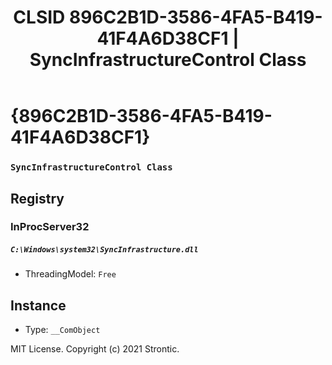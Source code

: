 ﻿---
title: "CLSID 896C2B1D-3586-4FA5-B419-41F4A6D38CF1 | SyncInfrastructureControl Class"
excerpt: What is COM-Object CLSID 896C2B1D-3586-4FA5-B419-41F4A6D38CF1?
---

# {896C2B1D-3586-4FA5-B419-41F4A6D38CF1}

### `SyncInfrastructureControl Class`

## Registry


### InProcServer32

##### `C:\Windows\system32\SyncInfrastructure.dll`
* ThreadingModel: `Free`

## Instance

* Type: `__ComObject`

MIT License. Copyright (c) 2021 Strontic.



